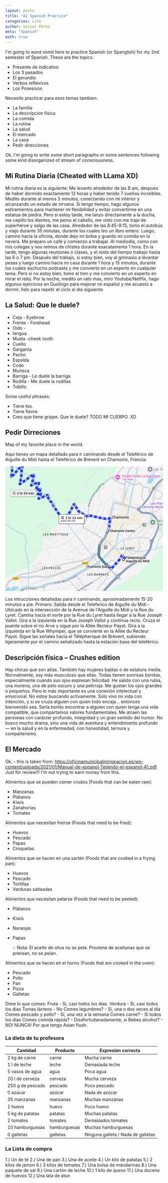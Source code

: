 ```yaml
---
layout: posts
title: "A1 Spanish Practice"
categories: Life
author: Uzziel Perez
meta: "Spanish"
math: true
---
```


I'm going to word vomit here to practice Spanish (or Spanglish) for my 2nd semester of Spanish. These are the topics: 

* Presente de indicativo 
* Los 3 pasados 
* El gerundio 
* Verbos reflexivos 
* Los Posesivos 

Necesito practicar para esos temas tambien: 
* La familia 
* La descripcion fisica
* La comida 
* La rutina
* La salud 
* El mercado 
* La casa 
* Pedir direcciones 

Ok, I'm going to write some short paragraphs or some sentences following some kind disorganized of stream of consciousness. 

## Mi Rutina Diaria (Cheated with LLama XD)

Mi rutina diaria es la siguiente:
Me levanto alrededor de las 8 am, despues de haber dormido exactamente 12 horas y haber tenido 7 sueños increíbles.
Medito durante al menos 5 minutos, conectando con mi interior y alcanzando un estado de nirvana. Si tengo tiempo, hago algunos estiramientos para mantener mi flexibilidad y evitar convertirme en una estatua de piedra.
Pero si estoy tarde, me lanzo directamente a la ducha, me cepillo los dientes, me peino el cabello, me visto con me traje de superhéroe y salgo de las casa. 
Alrededor de las 8:45-9:15, tomo el autobús y viajo durante 35 minutas, durante los cuales leo un libro entero. Luego, camino hacia la oficina, donde dejo mi bolsa y guardo mi comida en la nevera. 
Me preparo un café y comienzo a trabajar. 
Al mediodia, como con mis colegas y nos reímos de chistes durante exacatamenta 1 hora. En la tarde, tengo algunas reuniones o clases, y el resto del tiempo trabajo hasta las 6 o 7 pm. 
Después del trabajo, si estoy bien, voy al gimnasio a levantar pesas y luego camino hacia mi casa durante 1 hora y 15 minutos, durante los cuales eschucho podcasts y me convierto en un experto en cualquier tema. 
Pero si no estoy bien, tomo el tren y me convierto en un experto en mirar el reloj. Por la noche, medito un rato mas, miro Youtube/Netflix, hago algunos ejercicios en Duolingo para mejorar mi español y me acuesto a dormir, listo para repetir el ciclo al dia siguiente.

## La Salud: Que le duele?
* Ceja - Eyebrow
* Frente - Forehead
* Oido -
* lengua
* Muela -cheek tooth
* Cuello 
* Garganta
* Pecho
* Espalda
* Codo
* Muñeca
* Barriga - Le duele la barriga
* Rodilla - Me duele la rodillas
* Tobillo

Some useful phrases:
* Tiene tos.
* Tiene fievre.
* Creo que tiene grippe.
Que le duele?
TODO MI CUERPO. XD

## Pedir Dirreciones
Map of my favorite place in the world.

Aquí tienes un mapa detallado para ir caminando desde el Teleférico de Aiguille du Midi hasta el Teleférico de Brévent en Chamonix, Francia:

[![Ruta de Aiguille du Midi a Brévent](../images/TelepheriqueduAiguilleduMidiToLeBrevent.png)](https://www.google.com/maps/dir/T%C3%A9l%C3%A9ph%C3%A9rique+de+l'Aiguille+du+Midi,+Chamonix-Mont-Blanc,+France/T%C3%A9l%C3%A9ph%C3%A9rique+du+Br%C3%A9vent,+Chamonix-Mont-Blanc,+France/)

Los intrucciones detalladas para ir caminando, aproximadamente 15-20 minutos a pie:
Primero: Salida desde el Teleferico de Aiguille du Midi - Ubicado en la intersección de la Avenue de l'Aiguille du Midi y la Rue du Lyret.
Camina hacia el norte por la Rue du Lyret hasta llegar a la Rue Joseph Vallot.
Gira a la izquierda en la Rue Joseph Vallot y continua recto.
Cruza el puente sobre el rio Arve y sigue por la Allée Recteur Payot.
Gira a la izquierda en la Rue Whymper, que se convierte en la Allée du Recteur Payot.
Sigue las señales hacia el Télépherique de Brévent, subiendo ligeramente por el camino señalizado hasta la estación base del teleférico.

## Descripción física – Crushes edition

Hay chicas que son altas.
También hay mujeres bajitas o de estatura media.
Normalmente, soy más musculoso que ellas.
Todas tienen sonrisas bonitas, especialmente cuando sus ojos expresan felicidad.
He salido con una rubia, una morena, una de pelo oscuro y una pelirroja.
Me gustan los ojos grandes o pequeños.
Pero lo más importante es una conexión intelectual y emocional.
No estoy buscando activamente. Solo vivo mi vida con intención, y si se cruza alguien con quien todo encaja... entonces bienvenido sea.
Sería bonito encontrar a alguien con quien tenga una vida compatible, que compartamos valores fundamentales. Me atraen las personas con carácter profundo, integridad y un gran sentido del humor.
No busco mucho drama, sino una vida de aventura y entendimiento profundo — en la salud y en la enfermedad, con honestidad, ternura y compañerismo.

## El Mercado 
Ok, - this is taken from: https://oficinamunicipalinmigracion.es/wp-content/uploads/2021/01/Manual-de-espanol-Tejiendo-el-espanol-A1.pdf. 
Just for review!!! I'm not trying to earn money from this.

Alimentos que se pueden comer crudos (Foods that can be eaten raw):
* Manzanas
* Plátanos
* Kiwis
* Zanahorias
* Tomates

Alimentos que necesitan freírse (Foods that need to be fried):
* Huevos
* Pescado
* Papas
* Croquetas

Alimentos que se hacen en una sartén (Foods that are cooked in a frying pan):
* Huevos
* Pescado
* Tortillas
* Verduras salteadas

Alimentos que necesitan pelarse (Foods that need to be peeled):
* Plátanos
* Kiwis
* Naranjas
* Papas

    💡 Nota: El aceite de oliva no se pela. Proviene de aceitunas que se prensan, no se pelan.

Alimentos que se hacen en el horno (Foods that are cooked in the oven):
* Pescado
* Pollo
* Pan
* Pizza
* Galletas 

Dime lo que comes: 
Fruta - Si, casi todos los dias. 
Verdura - Si, casi todos los dias 
Tomas lácteos - No
Comes legumbres? - Sí, una o dos veces al día
Comes pescado y pollo? - Sí, una vez a la semana 
Comes carne? - Sí todos los dias
Comes comida rápida? - Disafortudanadamente, si
Bebes alcohol? - NO! NUNCA! Por que tengo Asian flush.

### La dieta de tu profesora 
| Cantidad                | Producto       | Expresión correcta               |
|-------------------------|----------------|----------------------------------|
| 2 kg de carne           | carne          | Mucha carne                      |
| 1 l de leche            | leche          | Demasiada leche                  |
| 5 vasos de agua         | agua           | Poca agua                        |
| 20 l de cerveza         | cerveza        | Mucha cerveza                    |
| 250 g de pescado        | pescado        | Poco pescado                     |
| 0 azúcar                | azúcar         | Nada de azúcar                   |
| 35 manzanas             | manzanas       | Muchas manzanas                  |
| 1 huevo                 | huevo          | Poco huevo                       |
| 5 kg de patatas         | patatas        | Muchas patatas                   |
| 2 tomates               | tomates        | Demasiados tomates               |
| 10 hamburguesas         | hamburguesas   | Muchas hamburguesas              |
| 0 galletas              | galletas       | Ninguna galleta / Nada de galletas |


### La Lista de compra 
1.) Un <paquete> de té
2.) Una <barra> de pan 
3.) Una <botella> de aceite 
4.) Un kilo de patatas 
5.) 2 kilos de jamon 
6.) 3 kilos de tomates
7.) Una bolsa de mandarinas 
8.) Una paquete de sal
9.) Una cartón de leche
10.) 1 kilo de queso 
11.) Una docena de huevos
12.) Una lata de atun



